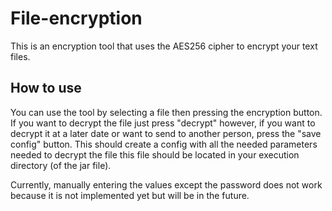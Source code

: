 # File-encryption
This is an encryption tool that uses the AES256 cipher to encrypt your text files.

## How to use
You can use the tool by selecting  a file then pressing the encryption button. If you want to decrypt the file just press "decrypt" however, if you want to decrypt it at a later date or want to send to another person, press the "save config" button. This should create a config with all the needed parameters needed to decrypt the file this file should be located in your execution directory (of the jar file).

Currently, manually entering the values except the password does not work because it is not implemented yet but will be in the future. 
